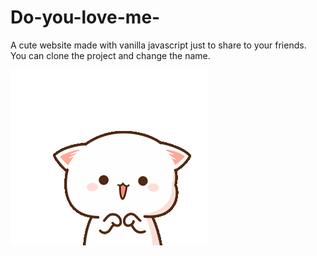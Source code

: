 # Do-you-love-me-
A cute website made with vanilla javascript just to share to your friends.<br>
You can clone the project and change the name.<br>


![](https://github.com/RediIbra/Do-you-love-me-/blob/main/gifs/wating.gif)
